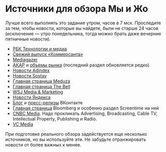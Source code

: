 # Источники для обзора Мы и Жо

Лучше всего выполнять это задание утром, часов в 7 мск. Проследите за тем, чтобы новости, которые вы найдете, были не старше 24 часов (исключение — утро понедельника, тогда можно брать даже вечерние пятничные новости).

- [РБК Технологии и медиа](https://www.rbc.ru/technology_and_media/)
- [Свежий выпуск «Коммерсанта»](https://www.kommersant.ru/daily)
- [Mediagazer](https://mediagazer.com/)
- [АКАР](https://www.akarussia.ru/press_centre/news/1) и [объемы рынка](https://www.akarussia.ru/knowledge/market_size) (последний раздел обновляется редко)
- [Новости Adindex](https://adindex.ru/news/all.phtml)
- [Новости Sostav](https://www.sostav.ru/news)
- [Главная страница Meduza](https://meduza.io/)
- [Главная страница The Bell](https://thebell.io/)
- [WSJ Media & Marketing](https://www.wsj.com/news/business/media-marketing?mod=nav_top_subsection)
- [Новости Яндекса](https://yandex.ru/company/)
- [Блог](https://vk.com/blog) и [пресс-релизы](https://vk.com/press) ВКонтакте
- [Главная страница](https://www.bloomberg.com/europe) Bloomberg и особенно раздел Screentime на ней
- [CNBC Media](https://www.cnbc.com/media/). Надо прокликать Advertising, Broadcasting, Cable TV, Intellectual Property, Publishing и Radio.
- [VC Media](https://vc.ru/media/entries/new)

При подготовке реального обзора задействуется еще несколько источников, но вы используйте эти. Не забудьте отранжировать новости от более важных к менее.
